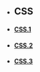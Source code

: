 
- ## CSS
- ####  [CSS.1](.JavaScript/CSS.md)
- ####  [CSS.2](.JavaScript/CSS2.md)
- ####  [CSS.3](.JavaScript/CSS3.md)
